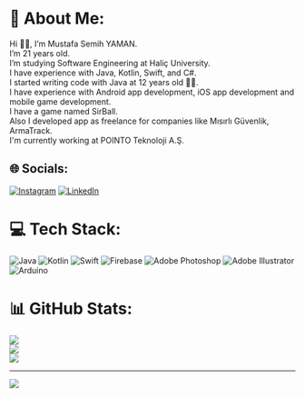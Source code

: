 # 🦀 About Me:
Hi 👋🏻, I’m Mustafa Semih YAMAN.<br>I’m 21 years old.<br>I’m studying Software Engineering at Haliç University.<br>I have experience with Java, Kotlin, Swift, and C#.<br>I started writing code with Java at 12 years old 👦🏻.<br>I have experience with Android app development, iOS app development and mobile game development.<br>I have a game named SirBall.<br>Also I developed app as freelance for companies like Mısırlı Güvenlik, ArmaTrack.<br>I'm currently working at POINTO Teknoloji A.Ş.


## 🌐 Socials:
[![Instagram](https://img.shields.io/badge/Instagram-%23E4405F.svg?logo=Instagram&logoColor=white)](https://instagram.com/the.msy) [![LinkedIn](https://img.shields.io/badge/LinkedIn-%230077B5.svg?logo=linkedin&logoColor=white)](https://linkedin.com/in/themsy) 

# 💻 Tech Stack:
![Java](https://img.shields.io/badge/java-%23ED8B00.svg?style=for-the-badge&logo=java&logoColor=white) ![Kotlin](https://img.shields.io/badge/kotlin-%230095D5.svg?style=for-the-badge&logo=kotlin&logoColor=white) ![Swift](https://img.shields.io/badge/swift-F54A2A?style=for-the-badge&logo=swift&logoColor=white) ![Firebase](https://img.shields.io/badge/firebase-%23039BE5.svg?style=for-the-badge&logo=firebase) ![Adobe Photoshop](https://img.shields.io/badge/adobephotoshop-%2331A8FF.svg?style=for-the-badge&logo=adobephotoshop&logoColor=white) ![Adobe Illustrator](https://img.shields.io/badge/adobeillustrator-%23FF9A00.svg?style=for-the-badge&logo=adobeillustrator&logoColor=white) ![Arduino](https://img.shields.io/badge/-Arduino-00979D?style=for-the-badge&logo=Arduino&logoColor=white)
# 📊 GitHub Stats:
![](https://github-readme-stats.vercel.app/api?username=msy43&theme=blueberry&hide_border=true&include_all_commits=true&count_private=true)<br/>
![](https://github-readme-streak-stats.herokuapp.com/?user=msy43&theme=blueberry&hide_border=true)<br/>
![](https://github-readme-stats.vercel.app/api/top-langs/?username=msy43&theme=blueberry&hide_border=true&include_all_commits=true&count_private=true&layout=compact)

---
[![](https://visitcount.itsvg.in/api?id=msy43&icon=5&color=6)](https://visitcount.itsvg.in)

<!-- Proudly created with GPRM ( https://gprm.itsvg.in ) -->
